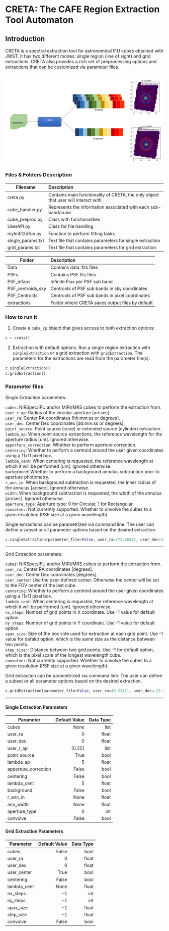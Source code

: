 # CRETA: The CAFE Region Extraction Tool Automaton

## Introduction

CRETA is a spectral extraction tool for astronomical IFU cubes obtained with JWST. It has two different modes: single region (line of sight) and grid extractions. CRETA also provides a rich set of preprocessing options and extractions that can be customized via parameter files. 

 ![picture alt](https://github.com/roumpakis/CRETA/blob/main/Images/22.png?raw=true "CRETA")

### Files & Folders Description
| Filename    |Description |
|--------------|:-----|
| creta.py              | Contains main functionality of CRETA, the only object that user will interact with |   
| cube_handler.py       | Represents the information associated with each sub-band/cube |
| cube_preproc.py       | Class with functionalities |
| UserAPI.py            | Class for file handling |   
| mylmfit2dfun.py       | Function to perform fitting tasks  |   
| single_params.txt     | Text file that contains parameters for single extraction |
| grid_params.txt       | Text file that contains parameters for grid extraction |

| Folder    |Description |
|--------------|:-----|
| Data              | Contains data .fits files  |   
| PSFs              | Contains PSF fits files|
| PSF_infaps        | Infinite Flux per PSF sub band  |   
| PSF_centroids_sky | Centroids of PSF sub bands in sky coordinates |
| PSF_Centroids     | Centroids of PSF sub bands in pixel coordinates |
| extractions       | Folder where CRETA saves output files by default |

### How to run it
1. Create a ```cube_cp``` object that gives access to both extraction options:
```python 
c = creta()
```

2. Extraction with default options. Run a single region extraction with ```singleExtraction``` or a grid extraction with ```gridExtraction```. The parameters for the extractions are read from the parameter file(s):
```python 
c.singleExtraction()
c.gridExtraction()
```

### Parameter files

Single Extraction parameters:

```cubes```: NIRSpec/IFU and/or MIRI/MRS cubes to perform the extraction from.<br/>
```user_r_ap```: Radius of the circular aperture [arcsec].<br/>
```user_ra```: Center RA coordinates [hh:mm:ss or degrees].<br/>
```user_dec```: Center Dec coordinates [dd:mm:ss or degrees].<br/>
```point_source```: Point source (cone) or extended source (cylinder) extraction.<br/>
```lambda_ap```: When point source extractions, the reference wavelength for the aperture radius [um]. Ignored otherwise.<br/>
```apperture_correction```: Whether to perform aperture correction.<br/>
```centering```: Whether to perform a centroid around the user given coordinates using a 11x11 pixel box.<br/>
```lambda_cent```: When centering is requested, the reference wavelength at which it will be performed [um]. Ignored otherwise.<br/>
```background```: Whether to perform a background annulus subtraction prior to aperture photometry.<br/>
```r_ann_in```: When background subtraction is requested, the inner radius of the annulus [arcsec]. Ignored otherwise.<br/>
```width```: When background subtraction is requested, the width of the annulus [arcsec]. Ignored otherwise.<br/>
```aperture_type```:  Aperture type: 0 for Circular, 1 for Rectangular.<br/>
```convolve:```:  Not currently supported. Whether to onvolve the cubes to a given resolution (PSF size at a given wavelength).<br/>

Single extractions can be parametrized via command line. The user can define a subset or all parameter options based on the desired extraction.

```python 
c.singleExtraction(parameter_file=False, user_ra=273.66541, user_dec=34.0295, centering=True, lambda_cent=5.4, point_source=False)
```
---

Grid Extraction parameters:

```cubes```: NIRSpec/IFU and/or MIRI/MRS cubes to perform the extraction from.<br/>
```user_ra```: Center RA coordinates [degrees].<br/>
```user_dec```: Center Dec coordinates [degrees].<br/>
```user_center```: Use the user-defined center. Otherwise the center will be set to the FOV center of the last cube.<br/>
```centering```: Whether to perform a centroid around the user given coordinates using a 11x11 pixel box.<br/>
```lambda_cent```: When centering is requested, the reference wavelength at which it will be performed [um]. Ignored otherwise.<br/>
```nx_steps```: Number of grid points in X coordinate. Use -1 value for default option.<br/>
```ny_steps```: Number of grid points in Y coordinate. Use -1 value for default option. <br/>
```spax_size```: Size of the box side used for extraction at each grid point. Use -1 value for defalut option, which is the same size as the distance between two points.<br/>
```step_size:```: Distance between two grid points. Use -1 for default option, which is the pixel scale of the longest wavelength cube.<br/>
```convolve:```:  Not currently supported. Whether to onvolve the cubes to a given resolution (PSF size at a given wavelength).<br/>

Grid extraction can be parametrized via command line. The user can define a subset or all parameter options based on the desired extraction.

```python 
c.gridExtraction(parameter_file=False, user_ra=49.23411, user_dec=-23.2998, centering=True, lambda_cent=8.5, point_source=False)
```

---
#### Single Extraction Parameters
| Parameter    | Default Value | Data Type |
|--------------|------:|-----------:|
| cubes                |   None |    list|
| user_ra              |  0     |   float|
| user_dec             |  0     |   float|
| user_r_ap            | [0.25] |    list|
| point_source         | True   |    bool|
| lambda_ap            |  5     |   float|
| apperture_correction |  False |    bool|
| centering            |  False |    bool|
| lambda_cent          |      5 |   float|
| background           |  False |    bool|
| r_ann_in             |   None |   float|
| ann_width            |   None |   float|
| aperture_type        |      0 |     int|
| convolve             | False |     bool|


#### Grid Extraction Parameters
| Parameter    | Default Value | Data Type |
|--------------|------:|-----------:|
| cubes                | False |     bool|
| user_ra              |  0    |    float|
| user_dec             |  0    |    float|
| user_center          | True  |     bool|
| centering            | False |     bool|
| lambda_cent          |  None |    float|
| nx_steps             | -1    |      int|
| ny_steps             | -1    |      int|
| spax_size            | -1    |    float|
| step_size            | -1    |    float|
| convolve             | False |     bool|






